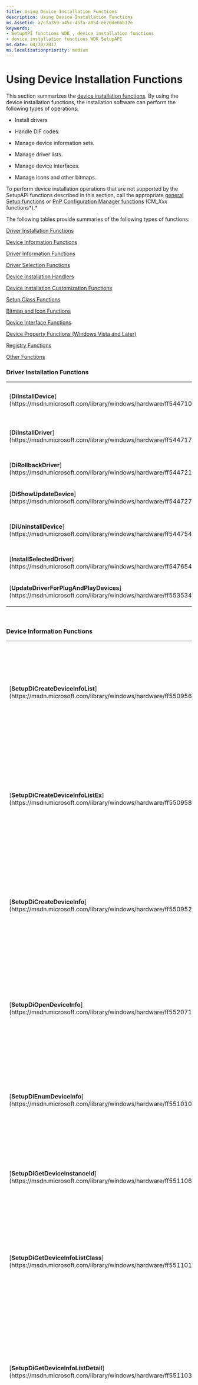 ```yaml
---
title: Using Device Installation Functions
description: Using Device Installation Functions
ms.assetid: a7cfa359-a45c-45fa-a854-ee70de66b12e
keywords:
- SetupAPI functions WDK , device installation functions
- device installation functions WDK SetupAPI
ms.date: 04/20/2017
ms.localizationpriority: medium
---
```


# Using Device Installation Functions





This section summarizes the [device installation functions](https://msdn.microsoft.com/library/windows/hardware/ff541299). By using the device installation functions, the installation software can perform the following types of operations:

-   Install drivers

-   Handle DIF codes.

-   Manage device information sets.

-   Manage driver lists.

-   Manage device interfaces.

-   Manage icons and other bitmaps.

To perform device installation operations that are not supported by the SetupAPI functions described in this section, call the appropriate [general Setup functions](https://msdn.microsoft.com/library/windows/hardware/ff544985) or [PnP Configuration Manager functions](https://msdn.microsoft.com/library/windows/hardware/ff549717) (CM_*Xxx* functions*).*

The following tables provide summaries of the following types of functions:

[Driver Installation Functions](#ddk-update-driver-function-dg)

[Device Information Functions](#ddk-setupdi-device-information-functions-dg)

[Driver Information Functions](#ddk-setupdi-driver-information-functions-dg)

[Driver Selection Functions](#ddk-setupdi-driver-selection-functions-dg)

[Device Installation Handlers](#ddk-setupdi-device-installation-handlers-dg)

[Device Installation Customization Functions](#ddk-setupdi-device-installation-customization-functions-dg)

[Setup Class Functions](#ddk-setupdi-setup-class-functions-dg)

[Bitmap and Icon Functions](#ddk-setupdi-class-bitmap-and-icon-functions-dg)

[Device Interface Functions](#ddk-setupdi-device-interface-functions-dg)

[Device Property Functions (Windows Vista and Later)](#ddk-setupdi-device-property-functions-dg)

[Registry Functions](#ddk-setupdi-registry-functions-dg)

[Other Functions](#ddk-other-setupdi-functions-dg)

### <a href="" id="ddk-update-driver-function-dg"></a>Driver Installation Functions

<table>
<colgroup>
<col width="50%" />
<col width="50%" />
</colgroup>
<tbody>
<tr class="odd">
<td align="left"><p>[<strong>DiInstallDevice</strong>](https://msdn.microsoft.com/library/windows/hardware/ff544710)</p></td>
<td align="left"><p>Installs a specified driver that is preinstalled in the [driver store](driver-store.md) on a PnP device that is present in the system. (Windows Vista and later versions of Windows)</p></td>
</tr>
<tr class="even">
<td align="left"><p>[<strong>DiInstallDriver</strong>](https://msdn.microsoft.com/library/windows/hardware/ff544717)</p></td>
<td align="left"><p>Preinstalls a driver in the driver store and then installs the driver on matching PnP devices that are present in the system. (Windows Vista and later versions of Windows)</p></td>
</tr>
<tr class="odd">
<td align="left"><p>[<strong>DiRollbackDriver</strong>](https://msdn.microsoft.com/library/windows/hardware/ff544721)</p></td>
<td align="left"><p>Rolls back the driver that is installed on a specified device to the backup driver set for the device. (Windows Vista and later versions of Windows)</p></td>
</tr>
<tr class="even">
<td align="left"><p>[<strong>DiShowUpdateDevice</strong>](https://msdn.microsoft.com/library/windows/hardware/ff544727)</p></td>
<td align="left"><p>Displays the Hardware Update wizard for a specified device. (Windows Vista and later versions of Windows)</p></td>
</tr>
<tr class="odd">
<td align="left"><p>[<strong>DiUninstallDevice</strong>](https://msdn.microsoft.com/library/windows/hardware/ff544754)</p></td>
<td align="left"><p>Uninstalls a device and removes its device node ([<em>devnode</em>](https://msdn.microsoft.com/library/windows/hardware/ff556277#wdkgloss-devnode)) ) from the system. (Windows 7 and later versions of Windows)</p></td>
</tr>
<tr class="even">
<td align="left"><p>[<strong>InstallSelectedDriver</strong>](https://msdn.microsoft.com/library/windows/hardware/ff547654)</p></td>
<td align="left"><p>Installs a selected driver on a selected device.</p></td>
</tr>
<tr class="odd">
<td align="left"><p>[<strong>UpdateDriverForPlugAndPlayDevices</strong>](https://msdn.microsoft.com/library/windows/hardware/ff553534)</p></td>
<td align="left"><p>Updates the function driver that is installed for matching PnP devices that are present in the system.</p></td>
</tr>
</tbody>
</table>

 

### <a href="" id="ddk-setupdi-device-information-functions-dg"></a>Device Information Functions

<table>
<colgroup>
<col width="50%" />
<col width="50%" />
</colgroup>
<tbody>
<tr class="odd">
<td align="left"><p>[<strong>SetupDiCreateDeviceInfoList</strong>](https://msdn.microsoft.com/library/windows/hardware/ff550956)</p></td>
<td align="left"><p>Creates an empty [device information set](device-information-sets.md). This set can be associated with a class GUID.</p></td>
</tr>
<tr class="even">
<td align="left"><p>[<strong>SetupDiCreateDeviceInfoListEx</strong>](https://msdn.microsoft.com/library/windows/hardware/ff550958)</p></td>
<td align="left"><p>Creates an empty device information set. This set can be associated with a class GUID and can be for devices on a remote computer.</p></td>
</tr>
<tr class="odd">
<td align="left"><p>[<strong>SetupDiCreateDeviceInfo</strong>](https://msdn.microsoft.com/library/windows/hardware/ff550952)</p></td>
<td align="left"><p>Creates a new device information element and adds it as a new member to the specified device information set.</p></td>
</tr>
<tr class="even">
<td align="left"><p>[<strong>SetupDiOpenDeviceInfo</strong>](https://msdn.microsoft.com/library/windows/hardware/ff552071)</p></td>
<td align="left"><p>Retrieves information about an existing device instance and adds it to the specified device information set.</p></td>
</tr>
<tr class="odd">
<td align="left"><p>[<strong>SetupDiEnumDeviceInfo</strong>](https://msdn.microsoft.com/library/windows/hardware/ff551010)</p></td>
<td align="left"><p>Returns a context structure for a device information element of a device information set.</p></td>
</tr>
<tr class="even">
<td align="left"><p>[<strong>SetupDiGetDeviceInstanceId</strong>](https://msdn.microsoft.com/library/windows/hardware/ff551106)</p></td>
<td align="left"><p>Retrieves the device instance ID associated with a device information element.</p></td>
</tr>
<tr class="odd">
<td align="left"><p>[<strong>SetupDiGetDeviceInfoListClass</strong>](https://msdn.microsoft.com/library/windows/hardware/ff551101)</p></td>
<td align="left"><p>Retrieves the class GUID associated with a device information set if it has an associated class.</p></td>
</tr>
<tr class="even">
<td align="left"><p>[<strong>SetupDiGetDeviceInfoListDetail</strong>](https://msdn.microsoft.com/library/windows/hardware/ff551103)</p></td>
<td align="left"><p>Retrieves information associated with a device information set including the class GUID, remote computer handle, and remote computer name.</p></td>
</tr>
<tr class="odd">
<td align="left"><p>[<strong>SetupDiGetClassDevPropertySheets</strong>](https://msdn.microsoft.com/library/windows/hardware/ff551064)</p></td>
<td align="left"><p>Retrieves handles to the property sheets of a specified device information element or of the [device setup class](device-setup-classes.md) of a specified device information set.</p></td>
</tr>
<tr class="even">
<td align="left"><p>[<strong>SetupDiGetClassDevs</strong>](https://msdn.microsoft.com/library/windows/hardware/ff551069)</p></td>
<td align="left"><p>Returns a device information set that contains all devices of a specified class.</p></td>
</tr>
<tr class="odd">
<td align="left"><p>[<strong>SetupDiGetClassDevsEx</strong>](https://msdn.microsoft.com/library/windows/hardware/ff551072)</p></td>
<td align="left"><p>Returns a device information set that contains all devices of a specified class on a local or remote computer.</p></td>
</tr>
<tr class="even">
<td align="left"><p>[<strong>SetupDiSetSelectedDevice</strong>](https://msdn.microsoft.com/library/windows/hardware/ff552176)</p></td>
<td align="left"><p>Sets the specified device information element to be the currently-selected member of a device information set. This function is typically used by an installation wizard.</p></td>
</tr>
<tr class="odd">
<td align="left"><p>[<strong>SetupDiGetSelectedDevice</strong>](https://msdn.microsoft.com/library/windows/hardware/ff552011)</p></td>
<td align="left"><p>Retrieves the currently-selected device for the specified device information set.</p></td>
</tr>
<tr class="even">
<td align="left"><p>[<strong>SetupDiRegisterDeviceInfo</strong>](https://msdn.microsoft.com/library/windows/hardware/ff552091)</p></td>
<td align="left"><p>Registers a newly created device instance with the Plug and Play manager.</p></td>
</tr>
<tr class="odd">
<td align="left"><p>[<strong>SetupDiDeleteDeviceInfo</strong>](https://msdn.microsoft.com/library/windows/hardware/ff550978)</p></td>
<td align="left"><p>Deletes a member from the specified device information set. This function does not delete the actual device.</p></td>
</tr>
<tr class="even">
<td align="left"><p>[<strong>SetupDiDestroyDeviceInfoList</strong>](https://msdn.microsoft.com/library/windows/hardware/ff550996)</p></td>
<td align="left"><p>Destroys a device information set and frees all associated memory.</p></td>
</tr>
</tbody>
</table>

 

### <a href="" id="ddk-setupdi-driver-information-functions-dg"></a>Driver Information Functions

<table>
<colgroup>
<col width="50%" />
<col width="50%" />
</colgroup>
<tbody>
<tr class="odd">
<td align="left"><p>[<strong>SetupDiBuildDriverInfoList</strong>](https://msdn.microsoft.com/library/windows/hardware/ff550917)</p></td>
<td align="left"><p>Builds a list of drivers associated with a specified device instance or with the device information set's global class driver list.</p></td>
</tr>
<tr class="even">
<td align="left"><p>[<strong>SetupDiEnumDriverInfo</strong>](https://msdn.microsoft.com/library/windows/hardware/ff551018)</p></td>
<td align="left"><p>Enumerates the members of a driver information list.</p></td>
</tr>
<tr class="odd">
<td align="left"><p>[<strong>SetupDiGetDriverInfoDetail</strong>](https://msdn.microsoft.com/library/windows/hardware/ff551973)</p></td>
<td align="left"><p>Retrieves detailed information for a specified driver information element.</p></td>
</tr>
<tr class="even">
<td align="left"><p>[<strong>SetupDiSetSelectedDriver</strong>](https://msdn.microsoft.com/library/windows/hardware/ff552183)</p></td>
<td align="left"><p>Sets the specified member of a driver list as the currently selected-driver. It can also be used to reset the driver list so that there is no currently-selected driver.</p></td>
</tr>
<tr class="odd">
<td align="left"><p>[<strong>SetupDiGetSelectedDriver</strong>](https://msdn.microsoft.com/library/windows/hardware/ff552013)</p></td>
<td align="left"><p>Retrieves the member of a driver list that was selected as the driver to install.</p></td>
</tr>
<tr class="even">
<td align="left"><p>[<strong>SetupDiCancelDriverInfoSearch</strong>](https://msdn.microsoft.com/library/windows/hardware/ff550928)</p></td>
<td align="left"><p>Cancels a driver list search that is currently underway in a different thread.</p></td>
</tr>
<tr class="odd">
<td align="left"><p>[<strong>SetupDiDestroyDriverInfoList</strong>](https://msdn.microsoft.com/library/windows/hardware/ff551001)</p></td>
<td align="left"><p>Destroys a driver information list.</p></td>
</tr>
</tbody>
</table>

 

### <a href="" id="ddk-setupdi-driver-selection-functions-dg"></a>Driver Selection Functions

<table>
<colgroup>
<col width="50%" />
<col width="50%" />
</colgroup>
<tbody>
<tr class="odd">
<td align="left"><p>[<strong>SetupDiAskForOEMDisk</strong>](https://msdn.microsoft.com/library/windows/hardware/ff550905)</p></td>
<td align="left"><p>Displays a dialog that asks the user for the path of an OEM installation disk.</p></td>
</tr>
<tr class="even">
<td align="left"><p>[<strong>SetupDiSelectOEMDrv</strong>](https://msdn.microsoft.com/library/windows/hardware/ff552121)</p></td>
<td align="left"><p>Selects a driver for a device by using an OEM path supplied by the user.</p></td>
</tr>
<tr class="odd">
<td align="left"><p>[<strong>SetupDiSelectDevice</strong>](https://msdn.microsoft.com/library/windows/hardware/ff552115)</p></td>
<td align="left"><p>Default handler for the DIF_SELECTDEVICE request.</p></td>
</tr>
</tbody>
</table>

 

### <a href="" id="ddk-setupdi-device-installation-handlers-dg"></a>Device Installation Handlers

<table>
<colgroup>
<col width="50%" />
<col width="50%" />
</colgroup>
<tbody>
<tr class="odd">
<td align="left"><p>[<strong>SetupDiCallClassInstaller</strong>](https://msdn.microsoft.com/library/windows/hardware/ff550922)</p></td>
<td align="left"><p>Calls the appropriate class installer, and any registered co-installers, with the specified installation request.</p></td>
</tr>
<tr class="even">
<td align="left"><p>[<strong>SetupDiChangeState</strong>](https://msdn.microsoft.com/library/windows/hardware/ff550930)</p></td>
<td align="left"><p>The default handler for the DIF_PROPERTYCHANGE request. It can be used to change the state of an installed device.</p></td>
</tr>
<tr class="odd">
<td align="left"><p>[<strong>SetupDiRegisterCoDeviceInstallers</strong>](https://msdn.microsoft.com/library/windows/hardware/ff552085)</p></td>
<td align="left"><p>Registers the device-specific co-installers listed in the INF file for the specified device. This function is the default handler for DIF_REGISTER_COINSTALLERS.</p></td>
</tr>
<tr class="even">
<td align="left"><p>[<strong>SetupDiInstallDevice</strong>](https://msdn.microsoft.com/library/windows/hardware/ff552039)</p></td>
<td align="left"><p>The default handler for the DIF_INSTALLDEVICE request.</p></td>
</tr>
<tr class="odd">
<td align="left"><p>[<strong>SetupDiInstallDriverFiles</strong>](https://msdn.microsoft.com/library/windows/hardware/ff552048)</p></td>
<td align="left"><p>The default handler for the DIF_INSTALLDEVICEFILES request.</p></td>
</tr>
<tr class="even">
<td align="left"><p>[<strong>SetupDiInstallDeviceInterfaces</strong>](https://msdn.microsoft.com/library/windows/hardware/ff552043)</p></td>
<td align="left"><p>The default handler for the DIF_INSTALLINTERFACES request. It installs the interfaces that are listed in a <em>DDInstall</em>.<strong>Interfaces</strong> section of a device INF file.</p></td>
</tr>
<tr class="odd">
<td align="left"><p>[<strong>SetupDiMoveDuplicateDevice</strong>](https://msdn.microsoft.com/library/windows/hardware/ff552062)</p></td>
<td align="left"><p>This function is obsolete and cannot be used in any version of Microsoft Windows.</p></td>
</tr>
<tr class="even">
<td align="left"><p>[<strong>SetupDiRemoveDevice</strong>](https://msdn.microsoft.com/library/windows/hardware/ff552097)</p></td>
<td align="left"><p>The default handler for the DIF_REMOVEDEVICE request.</p></td>
</tr>
<tr class="odd">
<td align="left"><p>[<strong>SetupDiUnremoveDevice</strong>](https://msdn.microsoft.com/library/windows/hardware/ff552193)</p></td>
<td align="left"><p>The default handler for the DIF_UNREMOVE request.</p></td>
</tr>
<tr class="even">
<td align="left"><p>[<strong>SetupDiRegisterDeviceInfo</strong>](https://msdn.microsoft.com/library/windows/hardware/ff552091)</p></td>
<td align="left"><p>The default handler for the DIF_REGISTERDEVICE request.</p></td>
</tr>
<tr class="odd">
<td align="left"><p>[<strong>SetupDiSelectDevice</strong>](https://msdn.microsoft.com/library/windows/hardware/ff552115)</p></td>
<td align="left"><p>The default handler for the DIF_SELECTDEVICE request.</p></td>
</tr>
<tr class="even">
<td align="left"><p>[<strong>SetupDiSelectBestCompatDrv</strong>](https://msdn.microsoft.com/library/windows/hardware/ff552112)</p></td>
<td align="left"><p>The default handler for the DIF_SELECTBESTCOMPATDRV request.</p></td>
</tr>
</tbody>
</table>

 

### <a href="" id="ddk-setupdi-device-installation-customization-functions-dg"></a>Device Installation Customization Functions

<table>
<colgroup>
<col width="50%" />
<col width="50%" />
</colgroup>
<tbody>
<tr class="odd">
<td align="left"><p>[<strong>SetupDiGetClassInstallParams</strong>](https://msdn.microsoft.com/library/windows/hardware/ff551083)</p></td>
<td align="left"><p>Retrieves class install parameters for a device information set or a particular device information element.</p></td>
</tr>
<tr class="even">
<td align="left"><p>[<strong>SetupDiSetClassInstallParams</strong>](https://msdn.microsoft.com/library/windows/hardware/ff552122)</p></td>
<td align="left"><p>Sets or clears class install parameters for a device information set or a particular device information element.</p></td>
</tr>
<tr class="odd">
<td align="left"><p>[<strong>SetupDiGetDeviceInstallParams</strong>](https://msdn.microsoft.com/library/windows/hardware/ff551104)</p></td>
<td align="left"><p>Retrieves device install parameters for a device information set or a particular device information element.</p></td>
</tr>
<tr class="even">
<td align="left"><p>[<strong>SetupDiSetDeviceInstallParams</strong>](https://msdn.microsoft.com/library/windows/hardware/ff552141)</p></td>
<td align="left"><p>Sets device install parameters for a device information set or a particular device information element.</p></td>
</tr>
<tr class="odd">
<td align="left"><p>[<strong>SetupDiGetDriverInstallParams</strong>](https://msdn.microsoft.com/library/windows/hardware/ff551978)</p></td>
<td align="left"><p>Retrieves install parameters for the specified driver.</p></td>
</tr>
<tr class="even">
<td align="left"><p>[<strong>SetupDiSetDriverInstallParams</strong>](https://msdn.microsoft.com/library/windows/hardware/ff552172)</p></td>
<td align="left"><p>Sets the installation parameters for the specified driver.</p></td>
</tr>
</tbody>
</table>

 

### <a href="" id="ddk-setupdi-setup-class-functions-dg"></a>Setup Class Functions

<table>
<colgroup>
<col width="50%" />
<col width="50%" />
</colgroup>
<tbody>
<tr class="odd">
<td align="left"><p>[<strong>SetupDiBuildClassInfoList</strong>](https://msdn.microsoft.com/library/windows/hardware/ff550909)</p></td>
<td align="left"><p>Returns a list of setup class GUIDs that includes every class installed on the system.</p></td>
</tr>
<tr class="even">
<td align="left"><p>[<strong>SetupDiBuildClassInfoListEx</strong>](https://msdn.microsoft.com/library/windows/hardware/ff550911)</p></td>
<td align="left"><p>Returns a list of setup class GUIDs that includes every class installed on the local system or a remote system.</p></td>
</tr>
<tr class="odd">
<td align="left"><p>[<strong>SetupDiGetClassDescription</strong>](https://msdn.microsoft.com/library/windows/hardware/ff551053)</p></td>
<td align="left"><p>Retrieves the class description associated with the specified setup class GUID.</p></td>
</tr>
<tr class="even">
<td align="left"><p>[<strong>SetupDiGetClassDescriptionEx</strong>](https://msdn.microsoft.com/library/windows/hardware/ff551058)</p></td>
<td align="left"><p>Retrieves the description of a setup class installed on a local or remote computer.</p></td>
</tr>
<tr class="odd">
<td align="left"><p>[<strong>SetupDiGetINFClass</strong>](https://msdn.microsoft.com/library/windows/hardware/ff552010)</p></td>
<td align="left"><p>Retrieves the class of a specified device INF file.</p></td>
</tr>
<tr class="even">
<td align="left"><p>[<strong>SetupDiClassGuidsFromName</strong>](https://msdn.microsoft.com/library/windows/hardware/ff550937)</p></td>
<td align="left"><p>Retrieves the GUIDs associated with the specified class name. This list is built based on what classes are currently installed on the system.</p></td>
</tr>
<tr class="odd">
<td align="left"><p>[<strong>SetupDiClassGuidsFromNameEx</strong>](https://msdn.microsoft.com/library/windows/hardware/ff550941)</p></td>
<td align="left"><p>Retrieves the GUIDs associated with the specified class name. This resulting list contains the classes currently installed on a local or remote computer.</p></td>
</tr>
<tr class="even">
<td align="left"><p>[<strong>SetupDiClassNameFromGuid</strong>](https://msdn.microsoft.com/library/windows/hardware/ff550947)</p></td>
<td align="left"><p>Retrieves the class name associated with the class GUID.</p></td>
</tr>
<tr class="odd">
<td align="left"><p>[<strong>SetupDiClassNameFromGuidEx</strong>](https://msdn.microsoft.com/library/windows/hardware/ff550950)</p></td>
<td align="left"><p>Retrieves the class name associated with a class GUID. The class can be installed on a local or remote computer.</p></td>
</tr>
<tr class="even">
<td align="left"><p>[<strong>SetupDiInstallClass</strong>](https://msdn.microsoft.com/library/windows/hardware/ff552024)</p></td>
<td align="left"><p>Installs the <strong>ClassInstall32</strong> section of the specified INF file.</p></td>
</tr>
<tr class="odd">
<td align="left"><p>[<strong>SetupDiInstallClassEx</strong>](https://msdn.microsoft.com/library/windows/hardware/ff552032)</p></td>
<td align="left"><p>Installs a class installer or an interface class.</p></td>
</tr>
<tr class="even">
<td align="left"><p>[<strong>SetupDiOpenClassRegKey</strong>](https://msdn.microsoft.com/library/windows/hardware/ff552065)</p></td>
<td align="left"><p>Opens the [device setup class](device-setup-classes.md) registry key, or a specific subkey of the class.</p></td>
</tr>
<tr class="odd">
<td align="left"><p>[<strong>SetupDiOpenClassRegKeyEx</strong>](https://msdn.microsoft.com/library/windows/hardware/ff552067)</p></td>
<td align="left"><p>Opens the device setup class registry key, the device interface class registry key, or a specific subkey of the class. This function opens the specified key on the local computer or on a remote computer.</p></td>
</tr>
</tbody>
</table>

 

### <a href="" id="ddk-setupdi-class-bitmap-and-icon-functions-dg"></a>Bitmap and Icon Functions

<table>
<colgroup>
<col width="50%" />
<col width="50%" />
</colgroup>
<tbody>
<tr class="odd">
<td align="left"><p>[<strong>SetupDiGetClassImageList</strong>](https://msdn.microsoft.com/library/windows/hardware/ff551080)</p></td>
<td align="left"><p>Builds an image list that contains bitmaps for every installed class and returns the list in a data structure.</p></td>
</tr>
<tr class="even">
<td align="left"><p>[<strong>SetupDiGetClassImageListEx</strong>](https://msdn.microsoft.com/library/windows/hardware/ff551081)</p></td>
<td align="left"><p>Builds an image list of bitmaps for every class installed on a local or remote computer.</p></td>
</tr>
<tr class="odd">
<td align="left"><p>[<strong>SetupDiGetClassImageIndex</strong>](https://msdn.microsoft.com/library/windows/hardware/ff551074)</p></td>
<td align="left"><p>Retrieves the index within the class image list of a specified class.</p></td>
</tr>
<tr class="even">
<td align="left"><p>[<strong>SetupDiGetClassBitmapIndex</strong>](https://msdn.microsoft.com/library/windows/hardware/ff551047)</p></td>
<td align="left"><p>Retrieves the index of the mini-icon supplied for the specified class.</p></td>
</tr>
<tr class="odd">
<td align="left"><p>[<strong>SetupDiDrawMiniIcon</strong>](https://msdn.microsoft.com/library/windows/hardware/ff551005)</p></td>
<td align="left"><p>Draws the specified mini-icon at the location requested.</p></td>
</tr>
<tr class="even">
<td align="left"><p>[<strong>SetupDiLoadClassIcon</strong>](https://msdn.microsoft.com/library/windows/hardware/ff552053)</p></td>
<td align="left"><p>Loads both the large and mini-icon for the specified class.</p></td>
</tr>
<tr class="odd">
<td align="left"><p>[<strong>SetupDiLoadDeviceIcon</strong>](https://msdn.microsoft.com/library/windows/hardware/ff552057)</p></td>
<td align="left"><p>Loads a device icon for a specified device. (Windows Vista and later versions of Windows)</p></td>
</tr>
<tr class="even">
<td align="left"><p>[<strong>SetupDiDestroyClassImageList</strong>](https://msdn.microsoft.com/library/windows/hardware/ff550995)</p></td>
<td align="left"><p>Destroys a class image list.</p></td>
</tr>
</tbody>
</table>

 

### <a href="" id="ddk-setupdi-device-interface-functions-dg"></a>Device Interface Functions

<table>
<colgroup>
<col width="50%" />
<col width="50%" />
</colgroup>
<tbody>
<tr class="odd">
<td align="left"><p>[<strong>SetupDiCreateDeviceInterface</strong>](https://msdn.microsoft.com/library/windows/hardware/ff550965)</p></td>
<td align="left"><p>Registers device functionality (a device interface) for a device.</p></td>
</tr>
<tr class="even">
<td align="left"><p>[<strong>SetupDiOpenDeviceInterface</strong>](https://msdn.microsoft.com/library/windows/hardware/ff552074)</p></td>
<td align="left"><p>Retrieves information about an existing device interface and adds it to the specified device information set.</p></td>
</tr>
<tr class="odd">
<td align="left"><p>[<strong>SetupDiGetDeviceInterfaceAlias</strong>](https://msdn.microsoft.com/library/windows/hardware/ff551108)</p></td>
<td align="left"><p>Returns an alias of the specified device interface.</p></td>
</tr>
<tr class="even">
<td align="left"><p>[<strong>SetupDiGetClassDevs</strong>](https://msdn.microsoft.com/library/windows/hardware/ff551072)</p></td>
<td align="left"><p>Returns a device information set that contains all devices of a specified class.</p></td>
</tr>
<tr class="odd">
<td align="left"><p>[<strong>SetupDiGetClassDevsEx</strong>](https://msdn.microsoft.com/library/windows/hardware/ff551072)</p></td>
<td align="left"><p>Returns a device information set that contains all devices of a specified class on a local or remote computer.</p></td>
</tr>
<tr class="even">
<td align="left"><p>[<strong>SetupDiEnumDeviceInterfaces</strong>](https://msdn.microsoft.com/library/windows/hardware/ff551015)</p></td>
<td align="left"><p>Returns a context structure for a device interface element of a device information set. Each call returns information about one device interface.</p>
<p>The function can be called repeatedly to obtain information about several interfaces exposed by one or more devices.</p></td>
</tr>
<tr class="odd">
<td align="left"><p>[<strong>SetupDiGetDeviceInterfaceDetail</strong>](https://msdn.microsoft.com/library/windows/hardware/ff551120)</p></td>
<td align="left"><p>Returns details about a particular device interface.</p></td>
</tr>
<tr class="even">
<td align="left"><p>[<strong>SetupDiCreateDeviceInterfaceRegKey</strong>](https://msdn.microsoft.com/library/windows/hardware/ff550967)</p></td>
<td align="left"><p>Creates a registry subkey for storing information about a device interface instance and returns a handle to the key.</p></td>
</tr>
<tr class="odd">
<td align="left"><p>[<strong>SetupDiOpenDeviceInterfaceRegKey</strong>](https://msdn.microsoft.com/library/windows/hardware/ff552075)</p></td>
<td align="left"><p>Opens the registry subkey that is used by applications and drivers to store information that is specific to a device interface instance and returns a handle to the key.</p></td>
</tr>
<tr class="even">
<td align="left"><p>[<strong>SetupDiDeleteDeviceInterfaceRegKey</strong>](https://msdn.microsoft.com/library/windows/hardware/ff550986)</p></td>
<td align="left"><p>Deletes the registry subkey that was used by applications and drivers to store information that is specific to a device interface instance.</p></td>
</tr>
<tr class="odd">
<td align="left"><p>[<strong>SetupDiInstallDeviceInterfaces</strong>](https://msdn.microsoft.com/library/windows/hardware/ff552043)</p></td>
<td align="left"><p>Is the default handler for the DIF_INSTALLINTERFACES request. It installs the interfaces that are listed in a <em>DDInstall</em>.<strong>Interfaces</strong> section of a device INF file.</p></td>
</tr>
<tr class="even">
<td align="left"><p>[<strong>SetupDiRemoveDeviceInterface</strong>](https://msdn.microsoft.com/library/windows/hardware/ff552102)</p></td>
<td align="left"><p>Removes a registered device interface from the system.</p></td>
</tr>
<tr class="odd">
<td align="left"><p>[<strong>SetupDiDeleteDeviceInterfaceData</strong>](https://msdn.microsoft.com/library/windows/hardware/ff550984)</p></td>
<td align="left"><p>Deletes a device interface from a device information set.</p></td>
</tr>
<tr class="even">
<td align="left"><p>[<strong>SetupDiSetDeviceInterfaceDefault</strong>](https://msdn.microsoft.com/library/windows/hardware/ff552149)</p></td>
<td align="left"><p>Sets a specified device interface as the default interface for a device class.</p></td>
</tr>
<tr class="odd">
<td align="left"><p>[<strong>SetupDiInstallClassEx</strong>](https://msdn.microsoft.com/library/windows/hardware/ff552032)</p></td>
<td align="left"><p>Installs a class installer or an interface class.</p></td>
</tr>
<tr class="even">
<td align="left"><p>[<strong>SetupDiOpenClassRegKeyEx</strong>](https://msdn.microsoft.com/library/windows/hardware/ff552067)</p></td>
<td align="left"><p>Opens the [device setup class](device-setup-classes.md) registry key, the device interface class registry key, or a specific subkey of the class. This function opens the specified key on the local computer or on a remote computer.</p></td>
</tr>
</tbody>
</table>

 

### <a href="" id="ddk-setupdi-device-property-functions-dg"></a>Device Property Functions (Windows Vista and Later)

<table>
<colgroup>
<col width="50%" />
<col width="50%" />
</colgroup>
<tbody>
<tr class="odd">
<td align="left"><p>[<strong>SetupDiGetClassProperty</strong>](https://msdn.microsoft.com/library/windows/hardware/ff551086)</p></td>
<td align="left"><p>Retrieves a device property that is set for a device setup class or a device interface class.</p></td>
</tr>
<tr class="even">
<td align="left"><p>[<strong>SetupDiGetClassPropertyEx</strong>](https://msdn.microsoft.com/library/windows/hardware/ff551090)</p></td>
<td align="left"><p>Retrieves a class property for a device setup class or a device interface class on a local or remote computer.</p></td>
</tr>
<tr class="odd">
<td align="left"><p>[<strong>SetupDiGetClassPropertyKeys</strong>](https://msdn.microsoft.com/library/windows/hardware/ff551091)</p></td>
<td align="left"><p>Retrieves an array of the device property keys that represent the device properties that are set for a device setup class or a device interface class.</p></td>
</tr>
<tr class="even">
<td align="left"><p>[<strong>SetupDiGetClassPropertyKeysEx</strong>](https://msdn.microsoft.com/library/windows/hardware/ff551093)</p></td>
<td align="left"><p>Retrieves an array of the device property keys that represent the device properties that are set for a device setup class or a device interface class on a local or a remote computer.</p></td>
</tr>
<tr class="odd">
<td align="left"><p>[<strong>SetupDiGetDeviceInterfaceProperty</strong>](https://msdn.microsoft.com/library/windows/hardware/ff551122)</p></td>
<td align="left"><p>Retrieves a device property that is set for a device interface.</p></td>
</tr>
<tr class="even">
<td align="left"><p>[<strong>SetupDiGetDeviceInterfacePropertyKeys</strong>](https://msdn.microsoft.com/library/windows/hardware/ff551959)</p></td>
<td align="left"><p>Retrieves an array of device property keys that represent the device properties that are set for a device interface.</p></td>
</tr>
<tr class="odd">
<td align="left"><p>[<strong>SetupDiGetDeviceProperty</strong>](https://msdn.microsoft.com/library/windows/hardware/ff551963)</p></td>
<td align="left"><p>Retrieves a device instance property.</p></td>
</tr>
<tr class="even">
<td align="left"><p>[<strong>SetupDiGetDevicePropertyKeys</strong>](https://msdn.microsoft.com/library/windows/hardware/ff551965)</p></td>
<td align="left"><p>Retrieves an array of the device property keys that represent the device properties that are set for a device instance.</p></td>
</tr>
<tr class="odd">
<td align="left"><p>[<strong>SetupDiSetClassProperty</strong>](https://msdn.microsoft.com/library/windows/hardware/ff552128)</p></td>
<td align="left"><p>Sets a class property for a device setup class or a device interface class.</p></td>
</tr>
<tr class="even">
<td align="left"><p>[<strong>SetupDiSetClassPropertyEx</strong>](https://msdn.microsoft.com/library/windows/hardware/ff552132)</p></td>
<td align="left"><p>Sets a device property for a device setup class or a device interface class on a local or remote computer.</p></td>
</tr>
<tr class="odd">
<td align="left"><p>[<strong>SetupDiSetDeviceInterfaceProperty</strong>](https://msdn.microsoft.com/library/windows/hardware/ff552158)</p></td>
<td align="left"><p>Sets a device property of a device interface.</p></td>
</tr>
<tr class="even">
<td align="left"><p>[<strong>SetupDiSetDeviceProperty</strong>](https://msdn.microsoft.com/library/windows/hardware/ff552163)</p></td>
<td align="left"><p>Sets a device instance property.</p></td>
</tr>
</tbody>
</table>

 

### <a href="" id="ddk-setupdi-registry-functions-dg"></a>Registry Functions

<table>
<colgroup>
<col width="50%" />
<col width="50%" />
</colgroup>
<tbody>
<tr class="odd">
<td align="left"><p>[<strong>SetupDiCreateDevRegKey</strong>](https://msdn.microsoft.com/library/windows/hardware/ff550973)</p></td>
<td align="left"><p>Creates a registry storage key for device-specific configuration information and returns a handle to the key.</p></td>
</tr>
<tr class="even">
<td align="left"><p>[<strong>SetupDiOpenDevRegKey</strong>](https://msdn.microsoft.com/library/windows/hardware/ff552079)</p></td>
<td align="left"><p>Opens a registry storage key for device-specific configuration information and returns a handle to the key.</p></td>
</tr>
<tr class="odd">
<td align="left"><p>[<strong>SetupDiDeleteDevRegKey</strong>](https://msdn.microsoft.com/library/windows/hardware/ff550991)</p></td>
<td align="left"><p>Deletes the specified user-accessible registry key(s) associated with a device information element.</p></td>
</tr>
<tr class="even">
<td align="left"><p>[<strong>SetupDiOpenClassRegKey</strong>](https://msdn.microsoft.com/library/windows/hardware/ff552065)</p></td>
<td align="left"><p>Opens the setup class registry key, or a specific subkey of the class.</p></td>
</tr>
<tr class="odd">
<td align="left"><p>[<strong>SetupDiOpenClassRegKeyEx</strong>](https://msdn.microsoft.com/library/windows/hardware/ff552067)</p></td>
<td align="left"><p>Opens the device setup class registry key, the device interface class registry key, or a specific subkey of the class.</p>
<p>This function opens the specified key on the local computer or on a remote computer.</p></td>
</tr>
<tr class="even">
<td align="left"><p>[<strong>SetupDiCreateDeviceInterfaceRegKey</strong>](https://msdn.microsoft.com/library/windows/hardware/ff550967)</p></td>
<td align="left"><p>Creates a nonvolatile registry subkey for storing information about a device interface instance and returns a handle to the key.</p></td>
</tr>
<tr class="odd">
<td align="left"><p>[<strong>SetupDiOpenDeviceInterfaceRegKey</strong>](https://msdn.microsoft.com/library/windows/hardware/ff552075)</p></td>
<td align="left"><p>Opens the registry subkey that is used by applications and drivers to store information that is specific to a device interface instance and returns a handle to the key.</p></td>
</tr>
<tr class="even">
<td align="left"><p>[<strong>SetupDiDeleteDeviceInterfaceRegKey</strong>](https://msdn.microsoft.com/library/windows/hardware/ff550986)</p></td>
<td align="left"><p>Deletes the registry subkey that was used by applications and drivers to store information that is specific to a device interface instance.</p></td>
</tr>
<tr class="odd">
<td align="left"><p>[<strong>SetupDiSetDeviceRegistryProperty</strong>](https://msdn.microsoft.com/library/windows/hardware/ff552169)</p></td>
<td align="left"><p>Sets the specified Plug and Play device property.</p></td>
</tr>
<tr class="even">
<td align="left"><p>[<strong>SetupDiGetDeviceRegistryProperty</strong>](https://msdn.microsoft.com/library/windows/hardware/ff551967)</p></td>
<td align="left"><p>Retrieves the specified Plug and Play device property.</p></td>
</tr>
<tr class="odd">
<td align="left"><p>[<strong>SetupDiGetClassRegistryProperty</strong>](https://msdn.microsoft.com/library/windows/hardware/ff551097)</p></td>
<td align="left"><p>Retrieves a specified device class property from the registry.</p></td>
</tr>
<tr class="even">
<td align="left"><p>[<strong>SetupDiSetClassRegistryProperty</strong>](https://msdn.microsoft.com/library/windows/hardware/ff552135)</p></td>
<td align="left"><p>Sets a specified device class property in the registry.</p></td>
</tr>
</tbody>
</table>

 

### <a href="" id="ddk-other-setupdi-functions-dg"></a>Other Functions

<table>
<colgroup>
<col width="50%" />
<col width="50%" />
</colgroup>
<tbody>
<tr class="odd">
<td align="left"><p>[<strong>SetupDiGetActualModelsSection</strong>](https://msdn.microsoft.com/library/windows/hardware/ff551029)</p></td>
<td align="left"><p>Retrieves the appropriate decorated [<strong>INF Models section</strong>](inf-models-section.md) to use when installing a device from a device INF file.</p></td>
</tr>
<tr class="even">
<td align="left"><p>[<strong>SetupDiGetActualSectionToInstall</strong>](https://msdn.microsoft.com/library/windows/hardware/ff551039)</p></td>
<td align="left"><p>Retrieves the appropriate <em>DDInstall</em> section to use when installing a device from a device INF file.</p></td>
</tr>
<tr class="odd">
<td align="left"><p>[<strong>SetupDiGetActualSectionToInstallEx</strong>](https://msdn.microsoft.com/library/windows/hardware/ff551045)</p></td>
<td align="left"><p>Retrieves the name of the INF <em>DDInstall</em> section that installs a device for a specified operating system and processor architecture.</p></td>
</tr>
<tr class="even">
<td align="left"><p>[<strong>SetupDiGetHwProfileFriendlyName</strong>](https://msdn.microsoft.com/library/windows/hardware/ff551983)</p></td>
<td align="left"><p>Retrieves the friendly name associated with a hardware profile ID.</p></td>
</tr>
<tr class="odd">
<td align="left"><p>[<strong>SetupDiGetHwProfileFriendlyNameEx</strong>](https://msdn.microsoft.com/library/windows/hardware/ff551989)</p></td>
<td align="left"><p>Retrieves the friendly name associated with a hardware profile ID on a local or remote computer.</p></td>
</tr>
<tr class="even">
<td align="left"><p>[<strong>SetupDiGetHwProfileList</strong>](https://msdn.microsoft.com/library/windows/hardware/ff551997)</p></td>
<td align="left"><p>Retrieves a list of all currently defined hardware profile IDs.</p></td>
</tr>
<tr class="odd">
<td align="left"><p>[<strong>SetupDiGetHwProfileListEx</strong>](https://msdn.microsoft.com/library/windows/hardware/ff552006)</p></td>
<td align="left"><p>Retrieves a list of all currently defined hardware profile IDs on a local or remote computer.</p></td>
</tr>
<tr class="even">
<td align="left"><p>[<strong>SetupDiRestartDevices</strong>](https://msdn.microsoft.com/library/windows/hardware/ff552104)</p></td>
<td align="left"><p>Restarts a specified device or, if necessary, starts all devices that are operated by the same function and filter drivers as the specified device.</p></td>
</tr>
</tbody>
</table>

 

 

 





